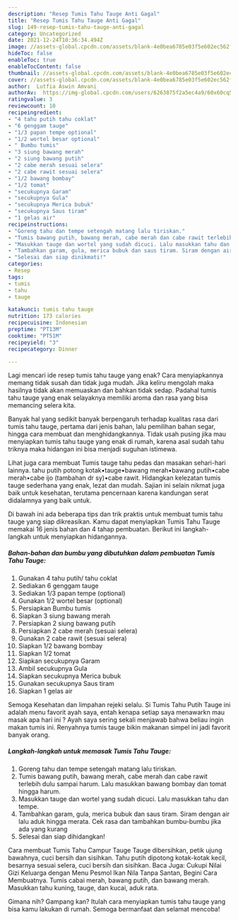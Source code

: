 ```yaml
---
description: "Resep Tumis Tahu Tauge Anti Gagal"
title: "Resep Tumis Tahu Tauge Anti Gagal"
slug: 149-resep-tumis-tahu-tauge-anti-gagal
category: Uncategorized
date: 2021-12-24T10:36:34.494Z
image: //assets-global.cpcdn.com/assets/blank-4e0bea6785e03f5e602ec562f230caae08da540cada707380b4fe1bbebba43da.png
hideToc: false
enableToc: true
enableTocContent: false
thumbnail: //assets-global.cpcdn.com/assets/blank-4e0bea6785e03f5e602ec562f230caae08da540cada707380b4fe1bbebba43da.png
cover: //assets-global.cpcdn.com/assets/blank-4e0bea6785e03f5e602ec562f230caae08da540cada707380b4fe1bbebba43da.png
author:  Lutfia Aswin Amvani
authorAv:  https://img-global.cpcdn.com/users/6263875f2a5ec4a9/60x60cq50/avatar.jpg
ratingvalue: 3
reviewcount: 10
recipeingredient:
- "4 tahu putih tahu coklat"
- "6 genggam tauge"
- "1/3 papan tempe optional"
- "1/2 wortel besar optional"
- " Bumbu tumis"
- "3 siung bawang merah"
- "2 siung bawang putih"
- "2 cabe merah sesuai selera"
- "2 cabe rawit sesuai selera"
- "1/2 bawang bombay"
- "1/2 tomat"
- "secukupnya Garam"
- "secukupnya Gula"
- "secukupnya Merica bubuk"
- "secukupnya Saus tiram"
- "1 gelas air"
recipeinstructions:
- "Goreng tahu dan tempe setengah matang lalu tiriskan."
- "Tumis bawang putih, bawang merah, cabe merah dan cabe rawit terlebih dulu sampai harum. Lalu masukkan bawang bombay dan tomat hingga harum."
- "Masukkan tauge dan wortel yang sudah dicuci. Lalu masukkan tahu dan tempe."
- "Tambahkan garam, gula, merica bubuk dan saus tiram. Siram dengan air lalu aduk hingga merata. Cek rasa dan tambahkan bumbu-bumbu jika ada yang kurang"
- "Selesai dan siap dinikmati!"
categories:
- Resep
tags:
- tumis
- tahu
- tauge

katakunci: tumis tahu tauge 
nutrition: 173 calories
recipecuisine: Indonesian
preptime: "PT13M"
cooktime: "PT51M"
recipeyield: "3"
recipecategory: Dinner

---
```



Lagi mencari ide resep tumis tahu tauge yang enak? Cara menyiapkannya memang tidak susah dan tidak juga mudah. Jika keliru mengolah maka hasilnya tidak akan memuaskan dan bahkan tidak sedap. Padahal tumis tahu tauge yang enak selayaknya memiliki aroma dan rasa yang bisa memancing selera kita.


Banyak hal yang sedikit banyak berpengaruh terhadap kualitas rasa dari tumis tahu tauge, pertama dari jenis bahan, lalu pemilihan bahan segar, hingga cara membuat dan menghidangkannya. Tidak usah pusing jika mau menyiapkan tumis tahu tauge yang enak di rumah, karena asal sudah tahu triknya maka hidangan ini bisa menjadi suguhan istimewa.

Lihat juga cara membuat Tumis tauge tahu pedas dan masakan sehari-hari lainnya. tahu putih potong kotak•tauge•bawang merah•bawang putih•cabe merah•cabe ijo (tambahan dr sy)•cabe rawit. Hidangkan kelezatan tumis tauge sederhana yang enak, lezat dan mudah. Sajian ini selain nikmat juga baik untuk kesehatan, terutama pencernaan karena kandungan serat didalamnya yang baik untuk.


Di bawah ini ada beberapa tips dan trik praktis untuk membuat tumis tahu tauge yang siap dikreasikan. Kamu dapat menyiapkan Tumis Tahu Tauge memakai 16 jenis bahan dan 4 tahap pembuatan. Berikut ini langkah-langkah untuk menyiapkan hidangannya.

<!--inarticleads1-->

##### Bahan-bahan dan bumbu yang dibutuhkan dalam pembuatan Tumis Tahu Tauge:

1. Gunakan 4 tahu putih/ tahu coklat
1. Sediakan 6 genggam tauge
1. Sediakan 1/3 papan tempe (optional)
1. Gunakan 1/2 wortel besar (optional)
1. Persiapkan  Bumbu tumis
1. Siapkan 3 siung bawang merah
1. Persiapkan 2 siung bawang putih
1. Persiapkan 2 cabe merah (sesuai selera)
1. Gunakan 2 cabe rawit (sesuai selera)
1. Siapkan 1/2 bawang bombay
1. Siapkan 1/2 tomat
1. Siapkan secukupnya Garam
1. Ambil secukupnya Gula
1. Siapkan secukupnya Merica bubuk
1. Gunakan secukupnya Saus tiram
1. Siapkan 1 gelas air


Semoga Kesehatan dan limpahan rejeki selalu. Si Tumis Tahu Putih Tauge ini adalah menu favorit ayah saya, entah kenapa setiap saya menawarkn mau masak apa hari ini ? Ayah saya sering sekali menjawab bahwa beliau ingin makan tumis ini. Renyahnya tumis tauge bikin makanan simpel ini jadi favorit banyak orang. 

<!--inarticleads2-->

##### Langkah-langkah untuk memasak Tumis Tahu Tauge:

1. Goreng tahu dan tempe setengah matang lalu tiriskan.
1. Tumis bawang putih, bawang merah, cabe merah dan cabe rawit terlebih dulu sampai harum. Lalu masukkan bawang bombay dan tomat hingga harum.
1. Masukkan tauge dan wortel yang sudah dicuci. Lalu masukkan tahu dan tempe.
1. Tambahkan garam, gula, merica bubuk dan saus tiram. Siram dengan air lalu aduk hingga merata. Cek rasa dan tambahkan bumbu-bumbu jika ada yang kurang
1. Selesai dan siap dihidangkan!

Cara membuat Tumis Tahu Campur Tauge Tauge dibersihkan, petik ujung bawahnya, cuci bersih dan sisihkan. Tahu putih dipotong kotak-kotak kecil, besarnya sesuai selera, cuci bersih dan sisihkan. Baca Juga: Cukupi Nilai Gizi Keluarga dengan Menu Pesmol Ikan Nila Tanpa Santan, Begini Cara Membuatnya. Tumis cabai merah, bawang putih, dan bawang merah. Masukkan tahu kuning, tauge, dan kucai, aduk rata. 

Gimana nih? Gampang kan? Itulah cara menyiapkan tumis tahu tauge yang bisa kamu lakukan di rumah. Semoga bermanfaat dan selamat mencoba!
